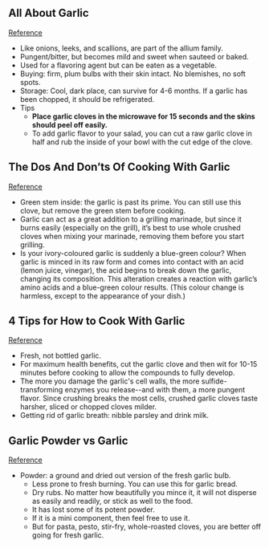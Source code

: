 ## All About Garlic
[Reference](http://www.recipetips.com/kitchen-tips/t--1263/all-about-garlic.asp)

- Like onions, leeks, and scallions, are part of the allium family.
- Pungent/bitter, but becomes mild and sweet when sauteed or baked.
- Used for a flavoring agent but can be eaten as a vegetable.
- Buying: firm, plum bulbs with their skin intact. No blemishes, no soft spots.
- Storage: Cool, dark place, can survive for 4-6 months. If a garlic has been chopped, it should be refrigerated.
- Tips
  - **Place garlic cloves in the microwave for 15 seconds and the skins should peel off easily.**
  - To add garlic flavor to your salad, you can cut a raw garlic clove in half and rub the inside of your bowl with the cut edge of the clove.

## The Dos And Don’ts Of Cooking With Garlic
[Reference](http://www.chatelaine.com/food/kitchen-tips/how-to-cook-with-garlic/)

- Green stem inside: the garlic is past its prime. You can still use this clove, but remove the green stem before cooking.
- Garlic can act as a great addition to a grilling marinade, but since it burns easily (especially on the grill), it’s best to use whole crushed cloves when mixing your marinade, removing them before you start grilling.
- Is your ivory-coloured garlic is suddenly a blue-green colour? When garlic is minced in its raw form and comes into contact with an acid (lemon juice, vinegar), the acid begins to break down the garlic, changing its composition. This alteration creates a reaction with garlic’s amino acids and a blue-green colour results. (This colour change is harmless, except to the appearance of your dish.)

## 4 Tips for How to Cook With Garlic
[Reference](http://www.eatingwell.com/article/275955/4-tips-for-how-to-cook-with-garlic/)

- Fresh, not bottled garlic.
- For maximum health benefits, cut the garlic clove and then wit for 10-15 minutes before cooking to allow the compounds to fully develop.
- The more you damage the garlic's cell walls, the more sulfide-transforming enzymes you release--and with them, a more pungent flavor. Since crushing breaks the most cells, crushed garlic cloves taste harsher, sliced or chopped cloves milder.
- Getting rid of garlic breath: nibble parsley and drink milk.

## Garlic Powder vs Garlic
[Reference](http://www.myrecipes.com/ingredients/whats-the-difference-between-garlic-powder-and-fresh-garlic)

- Powder: a ground and dried out version of the fresh garlic bulb.
  - Less prone to fresh burning. You can use this for garlic bread.
  - Dry rubs. No matter how beautifully you mince it, it will not disperse as easily and readily, or stick as well to the food.
  - It has lost some of its potent powder.
  - If it is a mini component, then feel free to use it.
  - But for pasta, pesto, stir-fry, whole-roasted cloves, you are better off going for fresh garlic.
